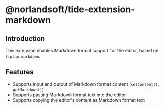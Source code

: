 # @norlandsoft/tide-extension-markdown

## Introduction

This extension enables Markdown format support for the editor, based on `tiptap-markdown`.

## Features

- Supports input and output of Markdown format content (`setContent()`, `getMarkdown()`)
- Supports pasting Markdown format text into the editor
- Supports copying the editor's content as Markdown format text
